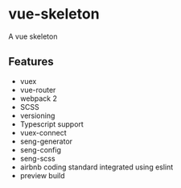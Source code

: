 # vue-skeleton
A vue skeleton

## Features

* vuex
* vue-router
* webpack 2 
* SCSS 
* versioning 
* Typescript support
* vuex-connect
* seng-generator
* seng-config
* seng-scss
* airbnb coding standard integrated using eslint
* preview build
